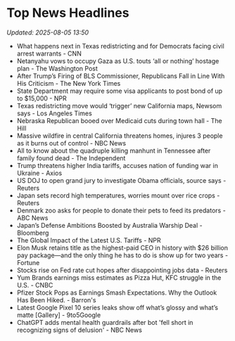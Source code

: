 # Top News Headlines

_Updated: 2025-08-05 13:50_

- What happens next in Texas redistricting and for Democrats facing civil arrest warrants - CNN
- Netanyahu vows to occupy Gaza as U.S. touts ‘all or nothing’ hostage plan - The Washington Post
- After Trump’s Firing of BLS Commissioner, Republicans Fall in Line With His Criticism - The New York Times
- State Department may require some visa applicants to post bond of up to $15,000 - NPR
- Texas redistricting move would ‘trigger’ new California maps, Newsom says - Los Angeles Times
- Nebraska Republican booed over Medicaid cuts during town hall - The Hill
- Massive wildfire in central California threatens homes, injures 3 people as it burns out of control - NBC News
- All to know about the quadruple killing manhunt in Tennessee after family found dead - The Independent
- Trump threatens higher India tariffs, accuses nation of funding war in Ukraine - Axios
- US DOJ to open grand jury to investigate Obama officials, source says - Reuters
- Japan sets record high temperatures, worries mount over rice crops - Reuters
- Denmark zoo asks for people to donate their pets to feed its predators - ABC News
- Japan’s Defense Ambitions Boosted by Australia Warship Deal - Bloomberg
- The Global Impact of the Latest U.S. Tariffs - NPR
- Elon Musk retains title as the highest-paid CEO in history with $26 billion pay package—and the only thing he has to do is show up for two years - Fortune
- Stocks rise on Fed rate cut hopes after disappointing jobs data - Reuters
- Yum Brands earnings miss estimates as Pizza Hut, KFC struggle in the U.S. - CNBC
- Pfizer Stock Pops as Earnings Smash Expectations. Why the Outlook Has Been Hiked. - Barron's
- Latest Google Pixel 10 series leaks show off what’s glossy and what’s matte [Gallery] - 9to5Google
- ChatGPT adds mental health guardrails after bot 'fell short in recognizing signs of delusion' - NBC News
